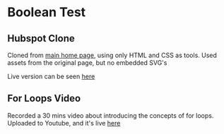 # Boolean Test

## Hubspot Clone

Cloned from [main home page](https://www.hubspot.com/), using only HTML and CSS as tools. Used assets from the original page, but no embedded SVG's

Live version can be seen [here](https://seenevz.github.io/boolean-test/)

## For Loops Video

Recorded a 30 mins video about introducing the concepts of for loops. Uploaded to Youtube, and it's live [here](https://youtu.be/h3aQzKOdX9Y)
